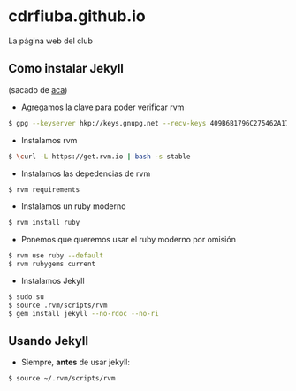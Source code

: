 # cdrfiuba.github.io
La página web del club

## Como instalar Jekyll

(sacado de [aca](https://www.garron.me/en/bits/latest-jekyll-ubuntu.html))

* Agregamos la clave para poder verificar rvm
```bash
$ gpg --keyserver hkp://keys.gnupg.net --recv-keys 409B6B1796C275462A1703113804BB82D39DC0E3
```
* Instalamos rvm
```bash
$ \curl -L https://get.rvm.io | bash -s stable
```
* Instalamos las depedencias de rvm
```bash
$ rvm requirements
```
* Instalamos un ruby moderno
```bash
$ rvm install ruby
```
* Ponemos que queremos usar el ruby moderno por omisión
```bash
$ rvm use ruby --default
$ rvm rubygems current
```
* Instalamos Jekyll
```bash
$ sudo su
$ source .rvm/scripts/rvm
$ gem install jekyll --no-rdoc --no-ri
```
## Usando Jekyll

* Siempre, **antes** de usar jekyll:
```bash
$ source ~/.rvm/scripts/rvm
```
